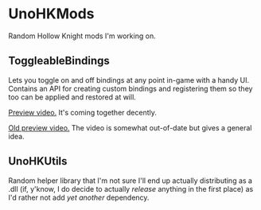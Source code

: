# UnoHKMods
Random Hollow Knight mods I'm working on.

## ToggleableBindings
Lets you toggle on and off bindings at any point in-game with a handy UI. Contains an API for creating custom bindings and registering them so they too can be applied and restored at will.

[Preview video.](https://www.youtube.com/watch?v=mbTqIC7KFvY) It's coming together decently.

[Old preview video.](https://youtu.be/1n8NwYg6ZK4) The video is somewhat out-of-date but gives a general idea.

## UnoHKUtils
Random helper library that I'm not sure I'll end up actually distributing as a .dll (if, y'know, I do decide to actually *release* anything in the first place) as I'd rather not add *yet another* dependency.
